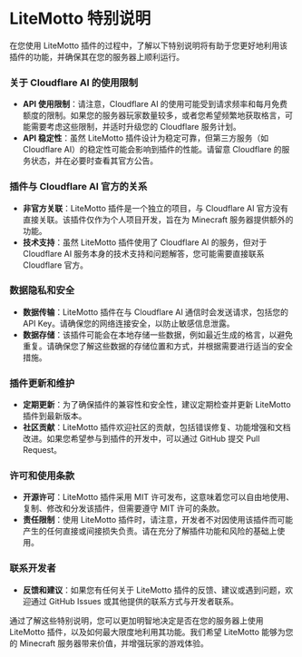 
# LiteMotto 特别说明

在您使用 LiteMotto 插件的过程中，了解以下特别说明将有助于您更好地利用该插件的功能，并确保其在您的服务器上顺利运行。

### 关于 Cloudflare AI 的使用限制

- **API 使用限制**：请注意，Cloudflare AI 的使用可能受到请求频率和每月免费额度的限制。如果您的服务器玩家数量较多，或者您希望频繁地获取格言，可能需要考虑这些限制，并适时升级您的 Cloudflare 服务计划。
- **API 稳定性**：虽然 LiteMotto 插件设计为稳定可靠，但第三方服务（如 Cloudflare AI）的稳定性可能会影响到插件的性能。请留意 Cloudflare 的服务状态，并在必要时查看其官方公告。

### 插件与 Cloudflare AI 官方的关系

- **非官方关联**：LiteMotto 插件是一个独立的项目，与 Cloudflare AI 官方没有直接关联。该插件仅作为个人项目开发，旨在为 Minecraft 服务器提供额外的功能。
- **技术支持**：虽然 LiteMotto 插件使用了 Cloudflare AI 的服务，但对于 Cloudflare AI 服务本身的技术支持和问题解答，您可能需要直接联系 Cloudflare 官方。

### 数据隐私和安全

- **数据传输**：LiteMotto 插件在与 Cloudflare AI 通信时会发送请求，包括您的 API Key。请确保您的网络连接安全，以防止敏感信息泄露。
- **数据存储**：该插件可能会在本地存储一些数据，例如最近生成的格言，以避免重复。请确保您了解这些数据的存储位置和方式，并根据需要进行适当的安全措施。

### 插件更新和维护

- **定期更新**：为了确保插件的兼容性和安全性，建议定期检查并更新 LiteMotto 插件到最新版本。
- **社区贡献**：LiteMotto 插件欢迎社区的贡献，包括错误修复、功能增强和文档改进。如果您希望参与到插件的开发中，可以通过 GitHub 提交 Pull Request。

### 许可和使用条款

- **开源许可**：LiteMotto 插件采用 MIT 许可发布，这意味着您可以自由地使用、复制、修改和分发该插件，但需要遵守 MIT 许可的条款。
- **责任限制**：使用 LiteMotto 插件时，请注意，开发者不对因使用该插件而可能产生的任何直接或间接损失负责。请在充分了解插件功能和风险的基础上使用。

### 联系开发者

- **反馈和建议**：如果您有任何关于 LiteMotto 插件的反馈、建议或遇到问题，欢迎通过 GitHub Issues 或其他提供的联系方式与开发者联系。

通过了解这些特别说明，您可以更加明智地决定是否在您的服务器上使用 LiteMotto 插件，以及如何最大限度地利用其功能。我们希望 LiteMotto 能够为您的 Minecraft 服务器带来价值，并增强玩家的游戏体验。